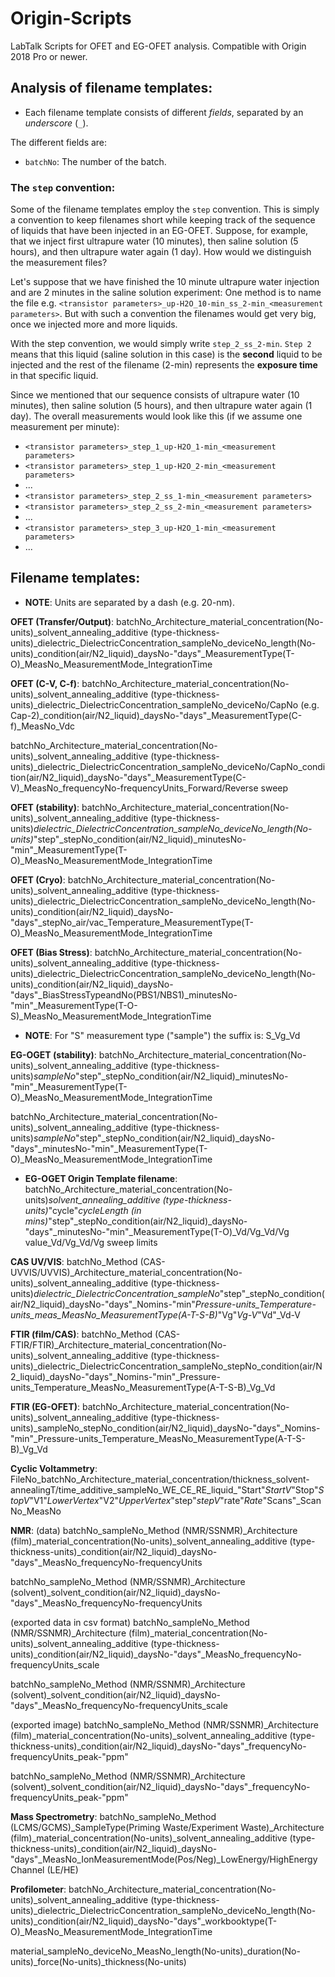 # Origin-Scripts
LabTalk Scripts for OFET and EG-OFET analysis. Compatible with Origin 2018 Pro or newer.

## Analysis of filename templates:
- Each filename template consists of different *fields*, separated by an *underscore* (`_`).

The different fields are:
- `batchNo`: The number of the batch.

### The `step` convention:

Some of the filename templates employ the `step` convention. This is simply a convention to keep filenames short while keeping track of the sequence of liquids that have been injected in an EG-OFET. Suppose, for example, that we inject first ultrapure water (10 minutes), then saline solution (5 hours), and then ultrapure water again (1 day). How would we distinguish the measurement files?

Let's suppose that we have finished the 10 minute ultrapure water injection and are 2 minutes in the saline solution experiment: One method is to name the file e.g. `<transistor parameters>_up-H2O_10-min_ss_2-min_<measurement parameters>`. But with such a convention the filenames would get very big, once we injected more and more liquids.

With the step convention, we would simply write `step_2_ss_2-min`. `Step 2` means that this liquid (saline solution in this case) is the **second** liquid to be injected and the rest of the filename (2-min) represents the **exposure time** in that specific liquid.

Since we mentioned that our sequence consists of ultrapure water (10 minutes), then saline solution (5 hours), and then ultrapure water again (1 day). The overall measurements would look like this (if we assume one measurement per minute):
- `<transistor parameters>_step_1_up-H2O_1-min_<measurement parameters>`
- `<transistor parameters>_step_1_up-H2O_2-min_<measurement parameters>`
- ...
- `<transistor parameters>_step_2_ss_1-min_<measurement parameters>`
- `<transistor parameters>_step_2_ss_2-min_<measurement parameters>`
- ...
- `<transistor parameters>_step_3_up-H2O_1-min_<measurement parameters>`
- ...


## Filename templates:
- **NOTE**: Units are separated by a dash (e.g. 20-nm).

**OFET (Transfer/Output)**:
batchNo_Architecture_material_concentration(No-units)_solvent_annealing_additive (type-thickness-units)_dielectric_DielectricConcentration_sampleNo_deviceNo_length(No-units)_condition(air/N2_liquid)_daysNo-"days"_MeasurementType(T-O)_MeasNo_MeasurementMode_IntegrationTime

**OFET (C-V, C-f)**:
batchNo_Architecture_material_concentration(No-units)_solvent_annealing_additive (type-thickness-units)_dielectric_DielectricConcentration_sampleNo_deviceNo/CapNo (e.g. Cap-2)_condition(air/N2_liquid)_daysNo-"days"_MeasurementType(C-f)_MeasNo_Vdc

batchNo_Architecture_material_concentration(No-units)_solvent_annealing_additive (type-thickness-units)_dielectric_DielectricConcentration_sampleNo_deviceNo/CapNo_condition(air/N2_liquid)_daysNo-"days"_MeasurementType(C-V)_MeasNo_frequencyNo-frequencyUnits_Forward/Reverse sweep

**OFET (stability)**:
batchNo_Architecture_material_concentration(No-units)_solvent_annealing_additive (type-thickness-units)_dielectric_DielectricConcentration_sampleNo_deviceNo_length(No-units)_"step"_stepNo_condition(air/N2_liquid)_minutesNo-"min"_MeasurementType(T-O)_MeasNo_MeasurementMode_IntegrationTime

**OFET (Cryo)**:
batchNo_Architecture_material_concentration(No-units)_solvent_annealing_additive (type-thickness-units)_dielectric_DielectricConcentration_sampleNo_deviceNo_length(No-units)_condition(air/N2_liquid)_daysNo-"days"_stepNo_air/vac_Temperature_MeasurementType(T-O)_MeasNo_MeasurementMode_IntegrationTime

**OFET (Bias Stress)**:
batchNo_Architecture_material_concentration(No-units)_solvent_annealing_additive (type-thickness-units)_dielectric_DielectricConcentration_sampleNo_deviceNo_length(No-units)_condition(air/N2_liquid)_daysNo-"days"_BiasStressTypeandNo(PBS1/NBS1)_minutesNo-"min"_MeasurementType(T-O-S)_MeasNo_MeasurementMode_IntegrationTime
 - **NOTE**: For "S" measurement type ("sample") the suffix is: S_Vg_Vd

**EG-OGET (stability)**:
batchNo_Architecture_material_concentration(No-units)_solvent_annealing_additive (type-thickness-units)_sampleNo_"step"_stepNo_condition(air/N2_liquid)_minutesNo-"min"_MeasurementType(T-O)_MeasNo_MeasurementMode_IntegrationTime

batchNo_Architecture_material_concentration(No-units)_solvent_annealing_additive (type-thickness-units)_sampleNo_"step"_stepNo_condition(air/N2_liquid)_daysNo-"days"_minutesNo-"min"_MeasurementType(T-O)_MeasNo_MeasurementMode_IntegrationTime

 - **EG-OGET Origin Template filename**:
batchNo_Architecture_material_concentration(No-units)_solvent_annealing_additive (type-thickness-units)_"cycle"_cycleLength (in mins)_"step"_stepNo_condition(air/N2_liquid)_daysNo-"days"_minutesNo-"min"_MeasurementType(T-O)_Vd/Vg_Vd/Vg value_Vd/Vg_Vd/Vg sweep limits

**CAS UV/VIS**:
batchNo_Method (CAS-UVVIS/UVVIS)_Architecture_material_concentration(No-units)_solvent_annealing_additive (type-thickness-units)_dielectric_DielectricConcentration_sampleNo_"step"_stepNo_condition(air/N2_liquid)_daysNo-"days"_Nomins-"min"_Pressure-units_Temperature-units_meas_MeasNo_MeasurementType(A-T-S-B)_"Vg"_Vg-V_"Vd"_Vd-V

**FTIR (film/CAS)**:
batchNo_Method (CAS-FTIR/FTIR)_Architecture_material_concentration(No-units)_solvent_annealing_additive (type-thickness-units)_dielectric_DielectricConcentration_sampleNo_stepNo_condition(air/N2_liquid)_daysNo-"days"_Nomins-"min"_Pressure-units_Temperature_MeasNo_MeasurementType(A-T-S-B)_Vg_Vd

**FTIR (EG-OFET)**:
batchNo_Architecture_material_concentration(No-units)_solvent_annealing_additive (type-thickness-units)_sampleNo_stepNo_condition(air/N2_liquid)_daysNo-"days"_Nomins-"min"_Pressure-units_Temperature_MeasNo_MeasurementType(A-T-S-B)_Vg_Vd

**Cyclic Voltammetry**:
FileNo_batchNo_Architecture_material_concentration/thickness_solvent-annealingT/time_additive_sampleNo_WE_CE_RE_liquid_"Start"_StartV_"Stop"_StopV_"V1"_LowerVertex_"V2"_UpperVertex_"step"_stepV_"rate"_Rate_"Scans"_ScanNo_MeasNo

**NMR**:
(data)
batchNo_sampleNo_Method (NMR/SSNMR)_Architecture (film)_material_concentration(No-units)_solvent_annealing_additive (type-thickness-units)_condition(air/N2_liquid)_daysNo-"days"_MeasNo_frequencyNo-frequencyUnits

batchNo_sampleNo_Method (NMR/SSNMR)_Architecture (solvent)_solvent_condition(air/N2_liquid)_daysNo-"days"_MeasNo_frequencyNo-frequencyUnits


(exported data in csv format)
batchNo_sampleNo_Method (NMR/SSNMR)_Architecture (film)_material_concentration(No-units)_solvent_annealing_additive (type-thickness-units)_condition(air/N2_liquid)_daysNo-"days"_MeasNo_frequencyNo-frequencyUnits_scale

batchNo_sampleNo_Method (NMR/SSNMR)_Architecture (solvent)_solvent_condition(air/N2_liquid)_daysNo-"days"_MeasNo_frequencyNo-frequencyUnits_scale


(exported image)
batchNo_sampleNo_Method (NMR/SSNMR)_Architecture (film)_material_concentration(No-units)_solvent_annealing_additive (type-thickness-units)_condition(air/N2_liquid)_daysNo-"days"_frequencyNo-frequencyUnits_peak-"ppm"

batchNo_sampleNo_Method (NMR/SSNMR)_Architecture (solvent)_solvent_condition(air/N2_liquid)_daysNo-"days"_frequencyNo-frequencyUnits_peak-"ppm"


**Mass Spectrometry**:
batchNo_sampleNo_Method (LCMS/GCMS)_SampleType(Priming Waste/Experiment Waste)_Architecture (film)_material_concentration(No-units)_solvent_annealing_additive (type-thickness-units)_condition(air/N2_liquid)_daysNo-"days"_MeasNo_IonMeasurementMode(Pos/Neg)_LowEnergy/HighEnergy Channel (LE/HE)


**Profilometer**:
batchNo_Architecture_material_concentration(No-units)_solvent_annealing_additive (type-thickness-units)_dielectric_DielectricConcentration_sampleNo_deviceNo_length(No-units)_condition(air/N2_liquid)_daysNo-"days"_workbooktype(T-O)_MeasNo_MeasurementMode_IntegrationTime

material_sampleNo_deviceNo_MeasNo_length(No-units)_duration(No-units)_force(No-units)_thickness(No-units)
